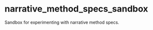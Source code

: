 narrative_method_specs_sandbox
==============================

Sandbox for experimenting with narrative method specs.
